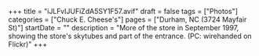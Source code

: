 +++
title = "iJLFvIJUFiZdA5SY1F57.avif"
draft = false
tags = ["Photos"]
categories = ["Chuck E. Cheese's"]
pages = ["Durham, NC (3724 Mayfair St)"]
startDate = ""
description = "More of the store in September 1997, showing the store's skytubes and part of the entrance. (PC: wirehanded on Flickr)"
+++

